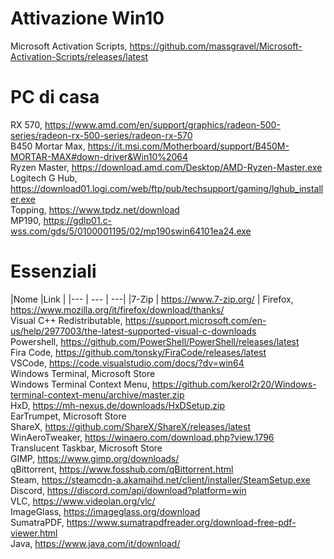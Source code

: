 # Attivazione Win10
Microsoft Activation Scripts, https://github.com/massgravel/Microsoft-Activation-Scripts/releases/latest  


# PC di casa
RX 570, https://www.amd.com/en/support/graphics/radeon-500-series/radeon-rx-500-series/radeon-rx-570  
B450 Mortar Max, https://it.msi.com/Motherboard/support/B450M-MORTAR-MAX#down-driver&Win10%2064  
Ryzen Master, https://download.amd.com/Desktop/AMD-Ryzen-Master.exe  
Logitech G Hub, https://download01.logi.com/web/ftp/pub/techsupport/gaming/lghub_installer.exe  
Topping, https://www.tpdz.net/download  
MP190, https://gdlp01.c-wss.com/gds/5/0100001195/02/mp190swin64101ea24.exe  


# Essenziali

|Nome |Link |
|--- | --- | ---|
|7-Zip | https://www.7-zip.org/ |
Firefox, https://www.mozilla.org/it/firefox/download/thanks/  
Visual C++ Redistributable, https://support.microsoft.com/en-us/help/2977003/the-latest-supported-visual-c-downloads  
Powershell, https://github.com/PowerShell/PowerShell/releases/latest  
Fira Code, https://github.com/tonsky/FiraCode/releases/latest  
VSCode, https://code.visualstudio.com/docs/?dv=win64  
Windows Terminal, Microsoft Store  
Windows Terminal Context Menu, https://github.com/kerol2r20/Windows-terminal-context-menu/archive/master.zip  
HxD, https://mh-nexus.de/downloads/HxDSetup.zip  
EarTrumpet, Microsoft Store  
ShareX, https://github.com/ShareX/ShareX/releases/latest  
WinAeroTweaker, https://winaero.com/download.php?view.1796  
Translucent Taskbar, Microsoft Store  
GIMP, https://www.gimp.org/downloads/  
qBittorrent, https://www.fosshub.com/qBittorrent.html  
Steam, https://steamcdn-a.akamaihd.net/client/installer/SteamSetup.exe  
Discord, https://discord.com/api/download?platform=win  
VLC, https://www.videolan.org/vlc/  
ImageGlass, https://imageglass.org/download  
SumatraPDF, https://www.sumatrapdfreader.org/download-free-pdf-viewer.html  
Java, https://www.java.com/it/download/  

